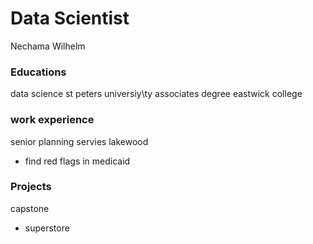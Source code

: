 # Data Scientist
Nechama Wilhelm

### Educations
data science st peters universiy\ty
associates degree eastwick college

### work experience
senior planning servies lakewood
- find red flags in medicaid

### Projects
capstone
- superstore
